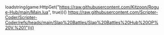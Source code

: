loadstring(game:HttpGet("https://raw.githubusercontent.com/Kitzoon/Rogue-Hub/main/Main.lua", true))()
https://raw.githubusercontent.com/Scripter-Coder/Scripter-Coder/refs/heads/main/Slap%20Battles/Slap%20Battles%20Hub%20OP%20V.%201"))()
